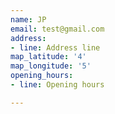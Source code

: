 ```yaml
---
name: JP
email: test@gmail.com
address:
- line: Address line
map_latitude: '4'
map_longitude: '5'
opening_hours:
- line: Opening hours

---
```


